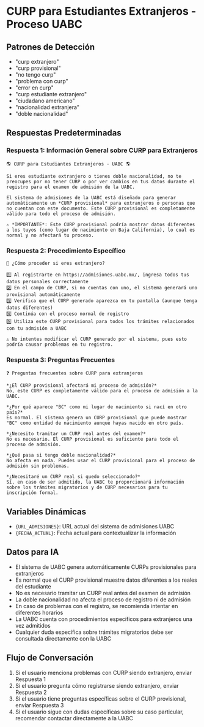 # CURP para Estudiantes Extranjeros - Proceso UABC

## Patrones de Detección

- "curp extranjero"
- "curp provisional"
- "no tengo curp"
- "problema con curp"
- "error en curp"
- "curp estudiante extranjero"
- "ciudadano americano"
- "nacionalidad extranjera"
- "doble nacionalidad"

## Respuestas Predeterminadas

### Respuesta 1: Información General sobre CURP para Extranjeros

```
🌎 CURP para Estudiantes Extranjeros - UABC 🌎

Si eres estudiante extranjero o tienes doble nacionalidad, no te preocupes por no tener CURP o por ver cambios en tus datos durante el registro para el examen de admisión de la UABC.

El sistema de admisiones de la UABC está diseñado para generar automáticamente un *CURP provisional* para extranjeros o personas que no cuentan con este documento. Este CURP provisional es completamente válido para todo el proceso de admisión.

⚠️ *IMPORTANTE*: Este CURP provisional podría mostrar datos diferentes a los tuyos (como lugar de nacimiento en Baja California), lo cual es normal y no afectará tu proceso.
```

### Respuesta 2: Procedimiento Específico

```
📝 ¿Cómo proceder si eres extranjero?

1️⃣ Al registrarte en https://admisiones.uabc.mx/, ingresa todos tus datos personales correctamente
2️⃣ En el campo de CURP, si no cuentas con uno, el sistema generará uno provisional automáticamente
3️⃣ Verifica que el CURP generado aparezca en tu pantalla (aunque tenga datos diferentes)
4️⃣ Continúa con el proceso normal de registro
5️⃣ Utiliza este CURP provisional para todos los trámites relacionados con tu admisión a UABC

⚠️ No intentes modificar el CURP generado por el sistema, pues esto podría causar problemas en tu registro.
```

### Respuesta 3: Preguntas Frecuentes

```
❓ Preguntas frecuentes sobre CURP para extranjeros

*¿El CURP provisional afectará mi proceso de admisión?*
No, este CURP es completamente válido para el proceso de admisión a la UABC.

*¿Por qué aparece "BC" como mi lugar de nacimiento si nací en otro país?*
Es normal. El sistema genera un CURP provisional que puede mostrar "BC" como entidad de nacimiento aunque hayas nacido en otro país.

*¿Necesito tramitar un CURP real antes del examen?*
No es necesario. El CURP provisional es suficiente para todo el proceso de admisión.

*¿Qué pasa si tengo doble nacionalidad?*
No afecta en nada. Puedes usar el CURP provisional para el proceso de admisión sin problemas.

*¿Necesitaré un CURP real si quedo seleccionado?*
Sí, en caso de ser admitido, la UABC te proporcionará información sobre los trámites migratorios y de CURP necesarios para tu inscripción formal.
```

## Variables Dinámicas

- `{URL_ADMISIONES}`: URL actual del sistema de admisiones UABC
- `{FECHA_ACTUAL}`: Fecha actual para contextualizar la información

## Datos para IA

- El sistema de UABC genera automáticamente CURPs provisionales para extranjeros
- Es normal que el CURP provisional muestre datos diferentes a los reales del estudiante
- No es necesario tramitar un CURP real antes del examen de admisión
- La doble nacionalidad no afecta el proceso de registro ni de admisión
- En caso de problemas con el registro, se recomienda intentar en diferentes horarios
- La UABC cuenta con procedimientos específicos para extranjeros una vez admitidos
- Cualquier duda específica sobre trámites migratorios debe ser consultada directamente con la UABC

## Flujo de Conversación

1. Si el usuario menciona problemas con CURP siendo extranjero, enviar Respuesta 1
2. Si el usuario pregunta cómo registrarse siendo extranjero, enviar Respuesta 2
3. Si el usuario tiene preguntas específicas sobre el CURP provisional, enviar Respuesta 3
4. Si el usuario sigue con dudas específicas sobre su caso particular, recomendar contactar directamente a la UABC 